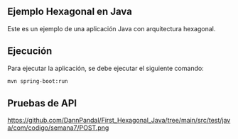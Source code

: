 ## Ejemplo Hexagonal en Java

Este es un ejemplo de una aplicación Java con arquitectura hexagonal.


## Ejecución

Para ejecutar la aplicación, se debe ejecutar el siguiente comando:

```bash
mvn spring-boot:run
```

## Pruebas de API
https://github.com/DannPandal/First_Hexagonal_Java/tree/main/src/test/java/com/codigo/semana7/POST.png


